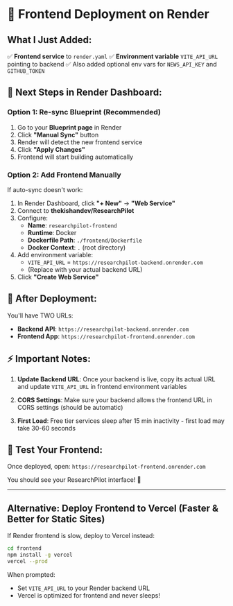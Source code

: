# 🎨 Frontend Deployment on Render

## What I Just Added:

✅ **Frontend service** to `render.yaml`
✅ **Environment variable** `VITE_API_URL` pointing to backend
✅ Also added optional env vars for `NEWS_API_KEY` and `GITHUB_TOKEN`

## 🚀 Next Steps in Render Dashboard:

### Option 1: Re-sync Blueprint (Recommended)
1. Go to your **Blueprint page** in Render
2. Click **"Manual Sync"** button
3. Render will detect the new frontend service
4. Click **"Apply Changes"**
5. Frontend will start building automatically

### Option 2: Add Frontend Manually
If auto-sync doesn't work:
1. In Render Dashboard, click **"+ New"** → **"Web Service"**
2. Connect to **thekishandev/ResearchPilot**
3. Configure:
   - **Name**: `researchpilot-frontend`
   - **Runtime**: Docker
   - **Dockerfile Path**: `./frontend/Dockerfile`
   - **Docker Context**: `.` (root directory)
4. Add environment variable:
   - `VITE_API_URL` = `https://researchpilot-backend.onrender.com`
   - (Replace with your actual backend URL)
5. Click **"Create Web Service"**

## 📍 After Deployment:

You'll have TWO URLs:
- **Backend API**: `https://researchpilot-backend.onrender.com`
- **Frontend App**: `https://researchpilot-frontend.onrender.com`

## ⚡ Important Notes:

1. **Update Backend URL**: Once your backend is live, copy its actual URL and update `VITE_API_URL` in frontend environment variables

2. **CORS Settings**: Make sure your backend allows the frontend URL in CORS settings (should be automatic)

3. **First Load**: Free tier services sleep after 15 min inactivity - first load may take 30-60 seconds

## 🧪 Test Your Frontend:

Once deployed, open: `https://researchpilot-frontend.onrender.com`

You should see your ResearchPilot interface! 🎉

---

## Alternative: Deploy Frontend to Vercel (Faster & Better for Static Sites)

If Render frontend is slow, deploy to Vercel instead:

```bash
cd frontend
npm install -g vercel
vercel --prod
```

When prompted:
- Set `VITE_API_URL` to your Render backend URL
- Vercel is optimized for frontend and never sleeps!

